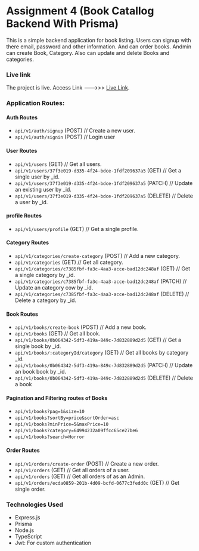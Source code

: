 # Assignment 4 (Book Catallog Backend With Prisma)

This is a simple backend application for book listing. Users can signup with there email, password and other information. And can order books. Andmin can create Book, Category. Also can update and delete Books and categories.

### Live link

The project is live. Access Link --->>> [Live Link](https://book-catalog-prisma-backend.onrender.com).

### Application Routes:

#### Auth Routes

- `api/v1/auth/signup` (POST) // Create a new user.
- `api/v1/auth/signin` (POST) // Login user


#### User Routes

- `api/v1/users` (GET) // Get all users.
- `api/v1/users/37f3e019-d335-4f24-bdce-1fdf209637a5` (GET) // Get a single user by \_id.
- `api/v1/users/37f3e019-d335-4f24-bdce-1fdf209637a5` (PATCH) // Update an existing user by \_id.
- `api/v1/users/37f3e019-d335-4f24-bdce-1fdf209637a5` (DELETE) // Delete a user by \_id.

#### profile Routes

- `api/v1/users/profile` (GET) // Get a single profile.

#### Category Routes

- `api/v1/categories/create-category` (POST) // Add a new category.
- `api/v1/categories` (GET) // Get all category.
- `api/v1/categories/c7385fbf-fa3c-4aa3-acce-bad12dc248af` (GET) // Get a single category by \_id.
- `api/v1/categories/c7385fbf-fa3c-4aa3-acce-bad12dc248af` (PATCH) // Update an category cow by \_id.
- `api/v1/categories/c7385fbf-fa3c-4aa3-acce-bad12dc248af` (DELETE) // Delete a category by \_id.

#### Book Routes

- `api/v1/books/create-book` (POST) // Add a new book.
- `api/v1/books` (GET) // Get all book.
- `api/v1/books/0b064342-5df3-419a-849c-7d832889d2d5` (GET) // Get a single book by \_id.
- `api/v1/books/:categoryId/category` (GET) // Get all books by category \_id.
- `api/v1/books/0b064342-5df3-419a-849c-7d832889d2d5` (PATCH) // Update an book book by \_id.
- `api/v1/books/0b064342-5df3-419a-849c-7d832889d2d5` (DELETE) // Delete a book

#### Pagination and Filtering routes of Books

- `api/v1/books?pag=1&size=10`
- `api/v1/books?sortBy=price&sortOrder=asc`
- `api/v1/books?minPrice=5&maxPrice=10`
- `api/v1/books?category=64994232a09ffcc65ce27be6`
- `api/v1/books?search=Horror`

#### Order Routes

- `api/v1/orders/create-order` (POST) // Create a new order.
- `api/v1/orders` (GET) // Get all orders of a user.
- `api/v1/orders` (GET) // Get all orders of as an Admin.
- `api/v1/orders/ecda0859-201b-4d09-bcfd-0677c3fedd0c` (GET) // Get single order.

### Technologies Used

- Express.js
- Prisma
- Node.js
- TypeScript
- Jwt: For custom authentication
